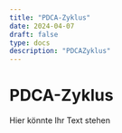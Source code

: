 ```yaml
---
title: "PDCA-Zyklus"
date: 2024-04-07
draft: false
type: docs
description: "PDCAZyklus"
---
```


# PDCA-Zyklus

Hier könnte Ihr Text stehen